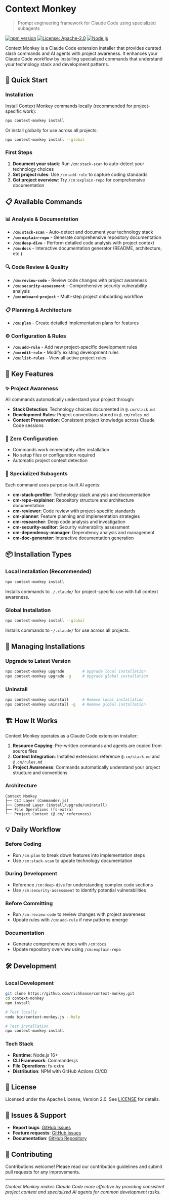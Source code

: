# Context Monkey

> Prompt engineering framework for Claude Code using specialized subagents

[![npm version](https://badge.fury.io/js/context-monkey.svg)](https://www.npmjs.com/package/context-monkey)
[![License: Apache-2.0](https://img.shields.io/badge/License-Apache_2.0-blue.svg)](https://opensource.org/licenses/Apache-2.0)
[![Node.js](https://img.shields.io/badge/node-%3E%3D16.0.0-brightgreen)](https://nodejs.org/)

Context Monkey is a Claude Code extension installer that provides curated slash commands and AI agents with project awareness. It enhances your Claude Code workflow by installing specialized commands that understand your technology stack and development patterns.

## 🚀 Quick Start

### Installation

Install Context Monkey commands locally (recommended for project-specific work):

```bash
npx context-monkey install
```

Or install globally for use across all projects:

```bash
npx context-monkey install --global
```

### First Steps

1. **Document your stack**: Run `/cm:stack-scan` to auto-detect your technology choices
2. **Set project rules**: Use `/cm:add-rule` to capture coding standards  
3. **Get project overview**: Try `/cm:explain-repo` for comprehensive documentation

## 📋 Available Commands

### 📊 Analysis & Documentation
- **`/cm:stack-scan`** - Auto-detect and document your technology stack
- **`/cm:explain-repo`** - Generate comprehensive repository documentation  
- **`/cm:deep-dive`** - Perform detailed code analysis with project context
- **`/cm:docs`** - Interactive documentation generator (README, architecture, etc.)

### 🔍 Code Review & Quality
- **`/cm:review-code`** - Review code changes with project awareness
- **`/cm:security-assessment`** - Comprehensive security vulnerability analysis
- **`/cm:onboard-project`** - Multi-step project onboarding workflow

### 📋 Planning & Architecture  
- **`/cm:plan`** - Create detailed implementation plans for features

### ⚙️ Configuration & Rules
- **`/cm:add-rule`** - Add new project-specific development rules
- **`/cm:edit-rule`** - Modify existing development rules
- **`/cm:list-rules`** - View all active project rules

## 🎯 Key Features

### ✨ Project Awareness
All commands automatically understand your project through:
- **Stack Detection**: Technology choices documented in `@.cm/stack.md`
- **Development Rules**: Project conventions stored in `@.cm/rules.md`
- **Context Preservation**: Consistent project knowledge across Claude Code sessions

### 🚀 Zero Configuration
- Commands work immediately after installation
- No setup files or configuration required
- Automatic project context detection

### 🔧 Specialized Subagents
Each command uses purpose-built AI agents:
- **cm-stack-profiler**: Technology stack analysis and documentation
- **cm-repo-explainer**: Repository structure and architecture documentation
- **cm-reviewer**: Code review with project-specific standards
- **cm-planner**: Feature planning and implementation strategies
- **cm-researcher**: Deep code analysis and investigation
- **cm-security-auditor**: Security vulnerability assessment
- **cm-dependency-manager**: Dependency analysis and management
- **cm-doc-generator**: Interactive documentation generation

## 📦 Installation Types

### Local Installation (Recommended)
```bash
npx context-monkey install
```
Installs commands to `./.claude/` for project-specific use with full context awareness.

### Global Installation  
```bash
npx context-monkey install --global
```
Installs commands to `~/.claude/` for use across all projects.

## 🔄 Managing Installations

### Upgrade to Latest Version
```bash
npx context-monkey upgrade        # Upgrade local installation
npx context-monkey upgrade -g     # Upgrade global installation
```

### Uninstall
```bash
npx context-monkey uninstall      # Remove local installation  
npx context-monkey uninstall -g   # Remove global installation
```

## 🏗️ How It Works

Context Monkey operates as a Claude Code extension installer:

1. **Resource Copying**: Pre-written commands and agents are copied from source files
2. **Context Integration**: Installed extensions reference `@.cm/stack.md` and `@.cm/rules.md`
3. **Project Awareness**: Commands automatically understand your project structure and conventions

### Architecture

```
Context Monkey
├── CLI Layer (Commander.js)
├── Command Layer (install/upgrade/uninstall)
├── File Operations (fs-extra)
└── Project Context (@.cm/ references)
```

## 💡 Daily Workflow

### Before Coding
- Run `/cm:plan` to break down features into implementation steps
- Use `/cm:stack-scan` to update technology documentation

### During Development
- Reference `/cm:deep-dive` for understanding complex code sections
- Use `/cm:security-assessment` to identify potential vulnerabilities

### Before Committing
- Run `/cm:review-code` to review changes with project awareness
- Update rules with `/cm:add-rule` if new patterns emerge

### Documentation
- Generate comprehensive docs with `/cm:docs`
- Update repository overview using `/cm:explain-repo`

## 🛠️ Development

### Local Development
```bash
git clone https://github.com/richhaase/context-monkey.git
cd context-monkey
npm install

# Test locally
node bin/context-monkey.js --help

# Test installation
npx context-monkey install
```

### Tech Stack
- **Runtime**: Node.js 16+
- **CLI Framework**: Commander.js
- **File Operations**: fs-extra
- **Distribution**: NPM with GitHub Actions CI/CD

## 📄 License

Licensed under the Apache License, Version 2.0. See [LICENSE](LICENSE) for details.

## 🐛 Issues & Support

- **Report bugs**: [GitHub Issues](https://github.com/richhaase/context-monkey/issues)
- **Feature requests**: [GitHub Issues](https://github.com/richhaase/context-monkey/issues)
- **Documentation**: [GitHub Repository](https://github.com/richhaase/context-monkey)

## 🤝 Contributing

Contributions welcome! Please read our contribution guidelines and submit pull requests for any improvements.

---

*Context Monkey makes Claude Code more effective by providing consistent project context and specialized AI agents for common development tasks.*